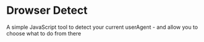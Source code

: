 # Drowser Detect

A simple JavaScript tool to detect your current userAgent - and allow you to choose what to do from there

